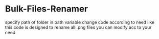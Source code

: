 # Bulk-Files-Renamer

specify path of folder in path variable 
change code according to need 
like this code is designed to rename all .png files 
you can modify acc to your need
